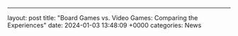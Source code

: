 ---
layout: post
title: "Board Games vs. Video Games: Comparing the Experiences"
date:   2024-01-03 13:48:09 +0000
categories: News
